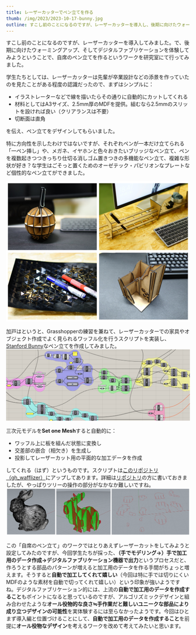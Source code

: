 ```yaml
---
title: レーザーカッターでペン立てを作る
thumb: /img/2023/2023-10-17-bunny.jpg
outline: すこし前のことになるのですが、レーザーカッターを導入し、後期に向けたウォーミングアップ、そしてデジタルファブリケーションを体験してみようということで、自席のペン立てを作るというワークを行ってみました。このワーク用に作成したワッフル化のGrasshopperスクリプトと合わせて簡単に紹介を行います。
---
```


すこし前のことになるのですが、レーザーカッターを導入してみました。で、後期に向けたウォーミングアップ、そしてデジタルファブリケーションを体験してみようということで、自席のペン立てを作るというワークを研究室にて行ってみました。

学生たちとしては、レーザーカッターは先輩が卒業設計などの添景を作っていたのを見たことがある程度の認識だったので、まずはシンプルに：
- イラストレーターなどで線を描いたらその通りに自動的にカットしてくれる
- 材料としてはA3サイズ、2.5mm厚のMDFを提供。組むなら2.5mmのスリットを設ければ良い（クリアランスは不要）
- 切断面は直角

を伝え、ペン立てをデザインしてもらいました。

特に方向性を示したわけではないですが、それぞれペンが一本だけ立てられる「一ペン挿し」や、メガネ、イヤホンと色々おきたいブリッジなペン立て、ペンを複数起きつつきっちり仕切る消しゴム置きつきの多機能なペン立て、複雑な形状が好き？な学生はごそっと置くためのオーゼテック・パビリオンなプレートなど個性的なペン立てができました。

![学生によるペン立て](../img/2023/2023-10-18-lasercut01.png)

加戸はというと、Grasshopperの練習を兼ねて、レーザーカッターでの家具やオブジェクト作成でよく見られるワッフル化を行うスクリプトを実装し、[Stanford Bunny](https://ja.wikipedia.org/wiki/%E3%82%B9%E3%82%BF%E3%83%B3%E3%83%95%E3%82%A9%E3%83%BC%E3%83%89%E3%83%90%E3%83%8B%E3%83%BC)なペン立てを作成してみました。
![gh_wafflizer](../img/2023/2023-10-18-lasercut02.png)

三次元モデルを**Set one Mesh**すると自動的に：
- ワッフル上に板を組んだ状態に変換し
- 交差部の嵌合（相欠き）を生成し
- 投影してレーザーカット用の平面的な加工データを作成

してくれる（はず）というものです。スクリプトは[このリポジトリ（gh_wafflizer）](https://github.com/ail-and-colleagues/gh_wafflizer)にアップしてあります。詳細は[リポジトリ](https://github.com/ail-and-colleagues/gh_wafflizer)の方に書いておきましたが、やっぱりツリーの操作の部分がなかなか難しいですね。
![gh_wafflizer](../img/2023/2023-10-18-lasercut03.png)

この「自席のペン立て」のワークではとりあえずレーザーカットをしてみようと設定してみたのですが、今回学生たちが採った、**（手でモデリング→）手で加工用のデータ作成→デジタルファブリケーション機器で出力**というプロセスだと、作ろうとする部品のパターンが増えると加工用のデータを作る手間がちょっと増えます。そうすると**自動で加工してくれて嬉しい**（今回は特に手では切りにくいMDFのような素材を自動で切ってくれて嬉しい）という印象が強いようですね。デジタルファブリケーション的には、上流の**自動で加工用のデータを作成すること**もポイントになると思っているのですが、アルゴリズミックデザインと組み合わせたような**オール役物的な良さ≒手作業だと難しいユニークな部品により成り立つデザインの可能性**を実体験するには至らなかったようです。今回はひとまず導入編と位置づけることにして、**自動で加工用のデータを作成すること**を前提に**オール役物なデザイン**を考えるワークを改めて考えてみたいと思います。